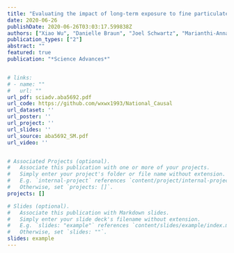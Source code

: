 ```yaml
---
title: "Evaluating the impact of long-term exposure to fine particulate matter on mortality among the elderly"
date: 2020-06-26
publishDate: 2020-06-26T03:03:17.599838Z
authors: ["Xiao Wu", "Danielle Braun", "Joel Schwartz", "Marianthi-Anna Kioumourtzoglou", "Francesca Dominici"]
publication_types: ["2"]
abstract: ""
featured: true
publication: "*Science Advances*"


# links:
# - name: ""
#   url: ""
url_pdf: sciadv.aba5692.pdf
url_code: https://github.com/wxwx1993/National_Causal
url_dataset: ''
url_poster: ''
url_project: ''
url_slides: ''
url_source: aba5692_SM.pdf
url_video: ''


# Associated Projects (optional).
#   Associate this publication with one or more of your projects.
#   Simply enter your project's folder or file name without extension.
#   E.g. `internal-project` references `content/project/internal-project/index.md`.
#   Otherwise, set `projects: []`.
projects: []

# Slides (optional).
#   Associate this publication with Markdown slides.
#   Simply enter your slide deck's filename without extension.
#   E.g. `slides: "example"` references `content/slides/example/index.md`.
#   Otherwise, set `slides: ""`.
slides: example
---
```

